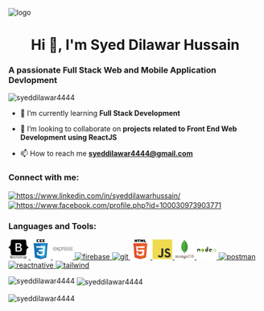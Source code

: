 ![logo](https://github.com/syeddilawar4444/syeddilawar4444/blob/main/background%20(2).gif)

<h1 align="center">Hi 👋, I'm Syed Dilawar Hussain</h1>
<h3 >A passionate Full Stack Web and Mobile Application Devlopment</h3>

<p align="left"> <img src="https://komarev.com/ghpvc/?username=syeddilawar4444&label=Profile%20views&color=0e75b6&style=flat" alt="syeddilawar4444" /> </p>

- 🌱 I’m currently learning **Full Stack Development**

- 👯 I’m looking to collaborate on **projects related to Front End Web Development using ReactJS**

- 📫 How to reach me **syeddilawar4444@gmail.com**

<h3 align="left">Connect with me:</h3>
<p align="left">
<a href="https://linkedin.com/in/syeddilawarhussain/" target="blank"><img align="center" src="https://raw.githubusercontent.com/rahuldkjain/github-profile-readme-generator/master/src/images/icons/Social/linked-in-alt.svg" alt="https://www.linkedin.com/in/syeddilawarhussain/" height="30" width="40" /></a>
<a href="https://fb.com/profile.php?id=100030973903771" target="blank"><img align="center" src="https://raw.githubusercontent.com/rahuldkjain/github-profile-readme-generator/master/src/images/icons/Social/facebook.svg" alt="https://www.facebook.com/profile.php?id=100030973903771" height="30" width="40" /></a>
</p>

<h3 align="left">Languages and Tools:</h3>
<p align="left"> <a href="https://getbootstrap.com" target="_blank" rel="noreferrer"> <img src="https://raw.githubusercontent.com/devicons/devicon/master/icons/bootstrap/bootstrap-plain-wordmark.svg" alt="bootstrap" width="40" height="40"/> </a> <a href="https://www.w3schools.com/css/" target="_blank" rel="noreferrer"> <img src="https://raw.githubusercontent.com/devicons/devicon/master/icons/css3/css3-original-wordmark.svg" alt="css3" width="40" height="40"/> </a> <a href="https://expressjs.com" target="_blank" rel="noreferrer"> <img src="https://raw.githubusercontent.com/devicons/devicon/master/icons/express/express-original-wordmark.svg" alt="express" width="40" height="40"/> </a> <a href="https://firebase.google.com/" target="_blank" rel="noreferrer"> <img src="https://www.vectorlogo.zone/logos/firebase/firebase-icon.svg" alt="firebase" width="40" height="40"/> </a> <a href="https://git-scm.com/" target="_blank" rel="noreferrer"> <img src="https://www.vectorlogo.zone/logos/git-scm/git-scm-icon.svg" alt="git" width="40" height="40"/> </a> <a href="https://www.w3.org/html/" target="_blank" rel="noreferrer"> <img src="https://raw.githubusercontent.com/devicons/devicon/master/icons/html5/html5-original-wordmark.svg" alt="html5" width="40" height="40"/> </a> <a href="https://developer.mozilla.org/en-US/docs/Web/JavaScript" target="_blank" rel="noreferrer"> <img src="https://raw.githubusercontent.com/devicons/devicon/master/icons/javascript/javascript-original.svg" alt="javascript" width="40" height="40"/> </a> <a href="https://www.mongodb.com/" target="_blank" rel="noreferrer"> <img src="https://raw.githubusercontent.com/devicons/devicon/master/icons/mongodb/mongodb-original-wordmark.svg" alt="mongodb" width="40" height="40"/> </a> <a href="https://nodejs.org" target="_blank" rel="noreferrer"> <img src="https://raw.githubusercontent.com/devicons/devicon/master/icons/nodejs/nodejs-original-wordmark.svg" alt="nodejs" width="40" height="40"/> </a> <a href="https://postman.com" target="_blank" rel="noreferrer"> <img src="https://www.vectorlogo.zone/logos/getpostman/getpostman-icon.svg" alt="postman" width="40" height="40"/> </a> <a href="https://reactnative.dev/" target="_blank" rel="noreferrer"> <img src="https://reactnative.dev/img/header_logo.svg" alt="reactnative" width="40" height="40"/> </a> <a href="https://tailwindcss.com/" target="_blank" rel="noreferrer"> <img src="https://www.vectorlogo.zone/logos/tailwindcss/tailwindcss-icon.svg" alt="tailwind" width="40" height="40"/> </a> </p>

<p><img align="left" src="https://github-readme-stats.vercel.app/api/top-langs?username=syeddilawar4444&show_icons=true&locale=en&layout=compact" alt="syeddilawar4444" /></p>

<p>&nbsp;<img align="center" src="https://github-readme-stats.vercel.app/api?username=syeddilawar4444&show_icons=true&locale=en" alt="syeddilawar4444" /></p>

<p><img align="center" src="https://github-readme-streak-stats.herokuapp.com/?user=syeddilawar4444&" alt="syeddilawar4444" /></p>

